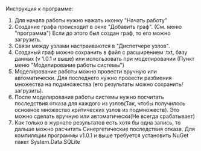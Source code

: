 Инструкция к программе:
1. Для начала работы нужно нажать иконку "Начать работу"
2. Создание графа происходит в окне "Добавить граф". (См. меню "программа") Если до этого был создан граф, то его можно загрузить.
3. Связи между узлами настраиваются в "Диспетчере узлов".
4. Созданый граф можно сохранить в файл с расширением .txt, базу данных (v 1.0.1 и выше) или использовать при моделировании (Пункт меню "Моделирование работы системы")
5. Моделирование работы можно провести вручную или автоматически. Для последнего нужно провести разбиения множества на подмножества (его результаты можно сохранить/загрузить).
6. После моделирования работы системы нужно посчитать последствия отказа для каждого из узлов(Так, чтобы получилось основное множество критических узлов из подмножеств). Это можно сделать вручную или автоматически(Не всегда срабатывает)
7. Как только в журнале результатов есть хотя бы одна запись, то дальше можно расчитать Синергетические последствия отказа.
Для компиляции программы v1.0.1 и выше требуется установить NuGet пакет System.Data.SQLite
